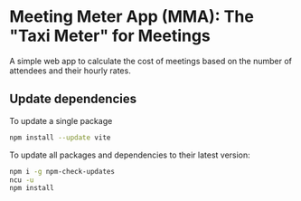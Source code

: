# Meeting Meter App (MMA): The "Taxi Meter" for Meetings

A simple web app to calculate the cost of meetings based on the number of attendees and their hourly rates.

## Update dependencies

To update a single package

```sh
npm install --update vite
```

To update all packages and dependencies to their latest version:

```sh
npm i -g npm-check-updates
ncu -u
npm install
```
